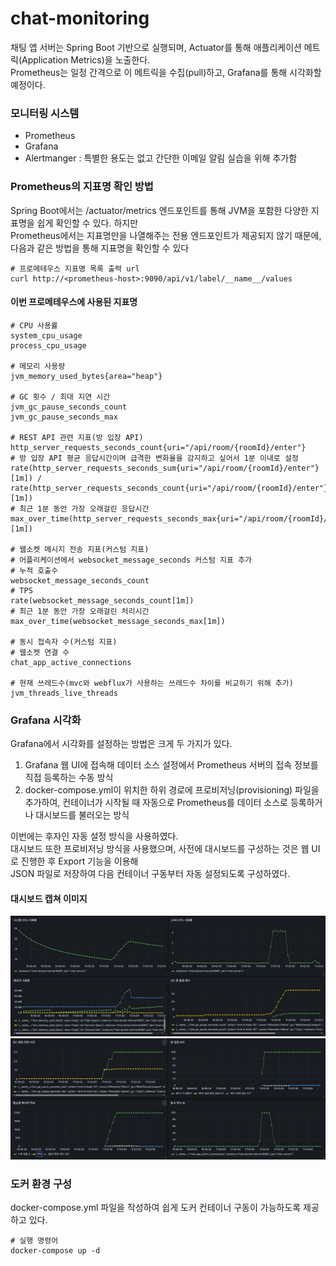 # chat-monitoring

채팅 앱 서버는 Spring Boot 기반으로 실행되며, Actuator를 통해 애플리케이션 메트릭(Application Metrics)을 노출한다.  
Prometheus는 일정 간격으로 이 메트릭을 수집(pull)하고, Grafana를 통해 시각화할 예정이다.  

### 모니터링 시스템
* Prometheus
* Grafana
* Alertmanger : 특별한 용도는 없고 간단한 이메일 알림 실습을 위해 추가함


### Prometheus의 지표명 확인 방법
Spring Boot에서는 /actuator/metrics 엔드포인트를 통해 JVM을 포함한 다양한 지표명을 쉽게 확인할 수 있다. 하지만  
Prometheus에서는 지표명만을 나열해주는 전용 엔드포인트가 제공되지 않기 때문에, 다음과 같은 방법을 통해 지표명을 확인할 수 있다  

```shell
# 프로메테우스 지표명 목록 출력 url
curl http://<prometheus-host>:9090/api/v1/label/__name__/values
```

#### 이번 프로메테우스에 사용된 지표명
```
# CPU 사용률
system_cpu_usage
process_cpu_usage

# 메모리 사용량
jvm_memory_used_bytes{area="heap"}

# GC 횟수 / 최대 지연 시간
jvm_gc_pause_seconds_count
jvm_gc_pause_seconds_max

# REST API 관련 지표(방 입장 API)
http_server_requests_seconds_count{uri="/api/room/{roomId}/enter"}
# 방 입장 API 평균 응답시간이며 급격한 변화율을 감지하고 싶어서 1분 이내로 설정
rate(http_server_requests_seconds_sum{uri="/api/room/{roomId}/enter"}[1m]) / rate(http_server_requests_seconds_count{uri="/api/room/{roomId}/enter"}[1m])
# 최근 1분 동안 가장 오래걸린 응답시간
max_over_time(http_server_requests_seconds_max{uri="/api/room/{roomId}/enter"}[1m])

# 웹소켓 메시지 전송 지표(커스텀 지표)
# 어플리케이션에서 websocket_message_seconds 커스텀 지표 추가
# 누적 호출수
websocket_message_seconds_count
# TPS
rate(websocket_message_seconds_count[1m])
# 최근 1분 동안 가장 오래걸린 처리시간
max_over_time(websocket_message_seconds_max[1m])

# 동시 접속자 수(커스텀 지표)
# 웹소켓 연결 수
chat_app_active_connections

# 현재 쓰레드수(mvc와 webflux가 사용하는 쓰레드수 차이를 비교하기 위해 추가)
jvm_threads_live_threads
```


### Grafana 시각화
Grafana에서 시각화를 설정하는 방법은 크게 두 가지가 있다.
1. Grafana 웹 UI에 접속해 데이터 소스 설정에서 Prometheus 서버의 접속 정보를 직접 등록하는 수동 방식
2. docker-compose.yml이 위치한 하위 경로에 프로비저닝(provisioning) 파일을 추가하여, 컨테이너가 시작될 때 자동으로 Prometheus를 데이터 소스로 등록하거나 대시보드를 불러오는 방식

이번에는 후자인 자동 설정 방식을 사용하였다.  
대시보드 또한 프로비저닝 방식을 사용했으며, 사전에 대시보드를 구성하는 것은 웹 UI로 진행한 후 Export 기능을 이용해  
JSON 파일로 저장하여 다음 컨테이너 구동부터 자동 설정되도록 구성하였다.

#### 대시보드 캡쳐 이미지
![panel1](../docs/grafana-panel1.png)
![panel2](../docs/grafana-panel2.png)


### 도커 환경 구성
docker-compose.yml 파일을 작성하여 쉽게 도커 컨테이너 구동이 가능하도록 제공하고 있다.  

```shell
# 실행 명령어
docker-compose up -d
```